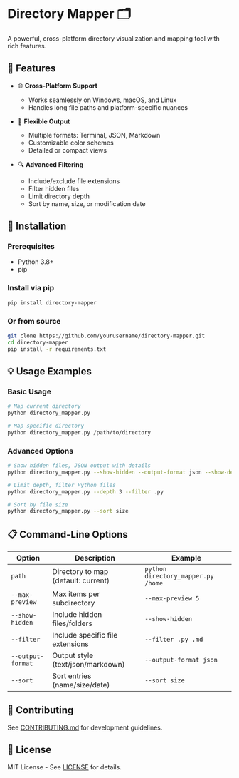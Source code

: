 # Directory Mapper 🗂️

A powerful, cross-platform directory visualization and mapping tool with rich features.

## 🌟 Features

- 🌐 **Cross-Platform Support**
  - Works seamlessly on Windows, macOS, and Linux
  - Handles long file paths and platform-specific nuances

- 🎨 **Flexible Output**
  - Multiple formats: Terminal, JSON, Markdown
  - Customizable color schemes
  - Detailed or compact views

- 🔍 **Advanced Filtering**
  - Include/exclude file extensions
  - Filter hidden files
  - Limit directory depth
  - Sort by name, size, or modification date

## 🚀 Installation

### Prerequisites
- Python 3.8+
- pip

### Install via pip
```bash
pip install directory-mapper
```

### Or from source
```bash
git clone https://github.com/yourusername/directory-mapper.git
cd directory-mapper
pip install -r requirements.txt
```

## 💡 Usage Examples

### Basic Usage
```bash
# Map current directory
python directory_mapper.py

# Map specific directory
python directory_mapper.py /path/to/directory
```

### Advanced Options
```bash
# Show hidden files, JSON output with details
python directory_mapper.py --show-hidden --output-format json --show-details

# Limit depth, filter Python files
python directory_mapper.py --depth 3 --filter .py

# Sort by file size
python directory_mapper.py --sort size
```

## 📋 Command-Line Options

| Option | Description | Example |
|--------|-------------|---------|
| `path` | Directory to map (default: current) | `python directory_mapper.py /home` |
| `--max-preview` | Max items per subdirectory | `--max-preview 5` |
| `--show-hidden` | Include hidden files/folders | `--show-hidden` |
| `--filter` | Include specific file extensions | `--filter .py .md` |
| `--output-format` | Output style (text/json/markdown) | `--output-format json` |
| `--sort` | Sort entries (name/size/date) | `--sort size` |

## 🤝 Contributing
See [CONTRIBUTING.md](CONTRIBUTING.md) for development guidelines.

## 📄 License
MIT License - See [LICENSE](LICENSE.md) for details.
